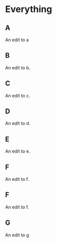 # Everything

## A

An edit to a

## B

An edit to b.

## C

An edit to c.

## D

An edit to d.

## E

An edit to e.

## F

An edit to f.

## F

An edit to f.

## G

An edit to g

